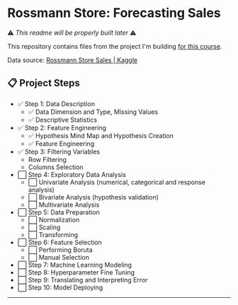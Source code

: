 # Rossmann Store: Forecasting Sales

⚠️ _This readme will be properly built later_ ⚠️

This repository contains files from the project I'm building <a href="https://www.hotmart.com/product/data-science-em-producao/Y24207977W">for this course</a>.

Data source: <a href="https://www.kaggle.com/c/rossmann-store-sales/data">Rossmann Store Sales | Kaggle</a>


## 📋   Project Steps

- ✅ Step 1: Data Description
  - ✅ Data Dimension and Type, Missing Values
  - ✅ Descriptive Statistics
- ✅ Step 2: Feature Engineering
  - ✅ Hypothesis Mind Map and Hypothesis Creation
  - ✅ Feature Engineering
- ✅ Step 3: Filtering Variables
    - Row Filtering
    - Columns Selection
- :white_large_square: Step 4: Exploratory Data Analysis
  - :white_large_square: Univariate Analysis (numerical, categorical and response analysis)
  - :white_large_square: Bivariate Analysis (hypothesis validation)
  - :white_large_square: Multivariate Analysis
- :white_large_square: Step 5: Data Preparation
  - :white_large_square:  Normalization
  - :white_large_square: Scaling
  - :white_large_square: Transforming
- :white_large_square: Step 6: Feature Selection
  - :white_large_square: Performing Boruta
  - :white_large_square: Manual Selection
- :white_large_square: Step 7: Machine Learning Modeling
- :white_large_square: Step 8: Hyperparameter Fine Tuning
- :white_large_square: Step 9: Translating and Interpreting Error
- :white_large_square: Step 10: Model Deploying

---